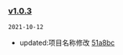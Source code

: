 ### [v1.0.3](https://github.com/compare/v1.0.2...v1.0.3)

`2021-10-12`

- updated:项目名称修改 [51a8bc](https://github.com/commit/51a8bc2ab30587fdfd62b528159212f499799a86)
